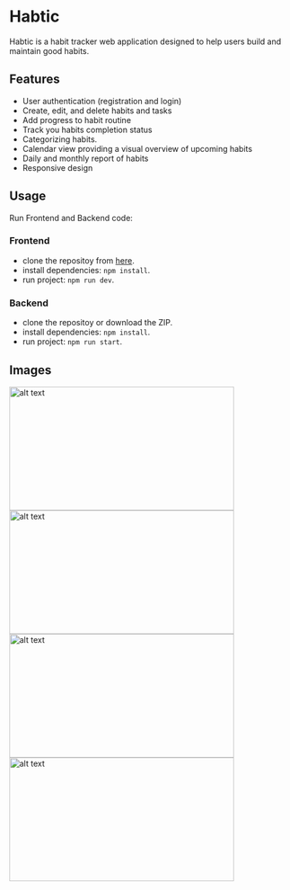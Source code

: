 # Habtic
Habtic is a habit tracker web application designed to help users build and maintain good habits.

## Features
- User authentication (registration and login)
- Create, edit, and delete habits and tasks
- Add progress to habit routine
- Track you habits completion status
- Categorizing habits.
- Calendar view providing a visual overview of upcoming habits
- Daily and monthly report of habits
- Responsive design

## Usage
Run Frontend and Backend code:
### Frontend
- clone the repositoy from [here](https://github.com/HabitTracking/Frontend).
- install dependencies: `npm install`.
- run project: `npm run dev`.

### Backend
- clone the repositoy or download the ZIP.
- install dependencies: `npm install`.
- run project: `npm run start`.

  
## Images
<img src="https://github.com/amin-mlm/habit-tracker/blob/main/images/activity.jpg?raw=true" alt="alt text" width="400" height="220"> <img src="https://github.com/amin-mlm/habit-tracker/blob/main/images/calendar.jpg?raw=true" alt="alt text" width="400" height="220">
<img src="https://github.com/amin-mlm/habit-tracker/blob/main/images/addActivity.png?raw=true" alt="alt text" width="400" height="220">
<img src="https://github.com/amin-mlm/habit-tracker/blob/main/images/home.png?raw=true" alt="alt text" width="400" height="220">



